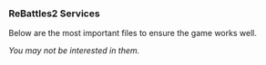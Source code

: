 ### ReBattles2 Services

Below are the most important files to ensure the game works well.

*You may not be interested in them.*
